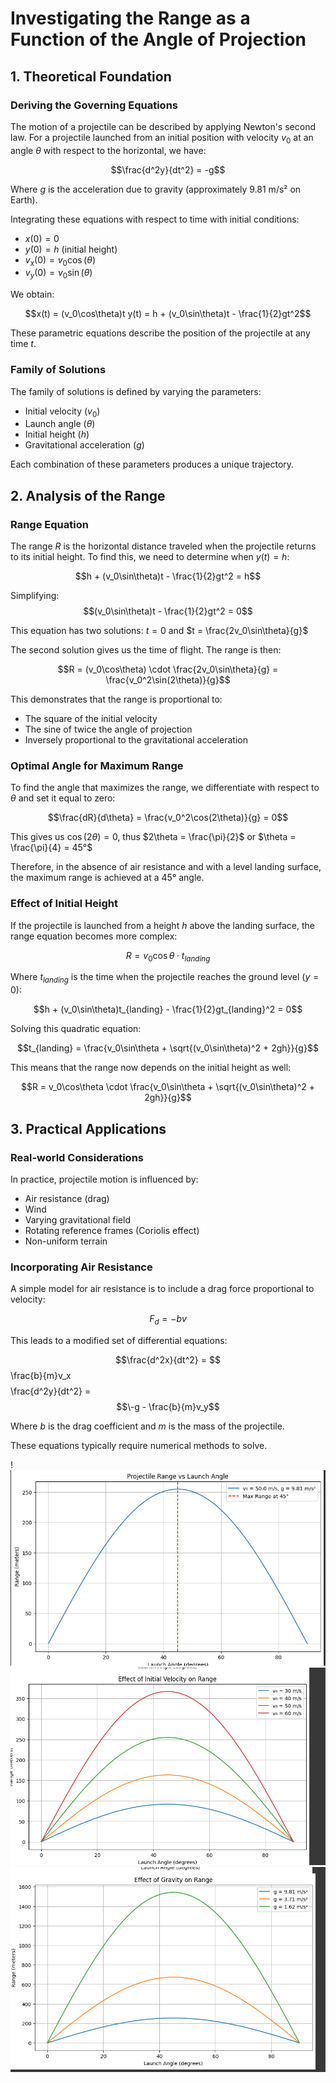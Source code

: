 # Investigating the Range as a Function of the Angle of Projection
 
## 1. Theoretical Foundation
 
### Deriving the Governing Equations
 
The motion of a projectile can be described by applying Newton's second law. For a projectile launched from an initial position with velocity $v_0$ at an angle $\theta$ with respect to the horizontal, we have:
 


 

$$\frac{d^2y}{dt^2} = -g$$
 
Where $g$ is the acceleration due to gravity (approximately 9.81 m/s² on Earth).
 
Integrating these equations with respect to time with initial conditions:
- $x(0) = 0$
- $y(0) = h$ (initial height)
- $v_x(0) = v_0\cos(\theta)$
- $v_y(0) = v_0\sin(\theta)$
 
We obtain:
 
$$x(t) = (v_0\cos\theta)t
y(t) = h + (v_0\sin\theta)t - \frac{1}{2}gt^2$$
 
These parametric equations describe the position of the projectile at any time $t$.
 
### Family of Solutions
 
The family of solutions is defined by varying the parameters:
- Initial velocity ($v_0$)
- Launch angle ($\theta$)
- Initial height ($h$)
- Gravitational acceleration ($g$)
 
Each combination of these parameters produces a unique trajectory.
 
## 2. Analysis of the Range
 
### Range Equation
 
The range $R$ is the horizontal distance traveled when the projectile returns to its initial height. To find this, we need to determine when $y(t) = h$:
 
$$h + (v_0\sin\theta)t - \frac{1}{2}gt^2 = h$$
 
Simplifying:
$$(v_0\sin\theta)t - \frac{1}{2}gt^2 = 0$$
 
This equation has two solutions: $t = 0$ and $t = \frac{2v_0\sin\theta}{g}$
 
The second solution gives us the time of flight. The range is then:
 
$$R = (v_0\cos\theta) \cdot \frac{2v_0\sin\theta}{g} = \frac{v_0^2\sin(2\theta)}{g}$$
 
This demonstrates that the range is proportional to:
- The square of the initial velocity
- The sine of twice the angle of projection
- Inversely proportional to the gravitational acceleration
 
### Optimal Angle for Maximum Range
 
To find the angle that maximizes the range, we differentiate with respect to $\theta$ and set it equal to zero:
 
$$\frac{dR}{d\theta} = \frac{v_0^2\cos(2\theta)}{g} = 0$$
 
This gives us $\cos(2\theta) = 0$, thus $2\theta = \frac{\pi}{2}$ or $\theta = \frac{\pi}{4} = 45°$
 
Therefore, in the absence of air resistance and with a level landing surface, the maximum range is achieved at a 45° angle.
 
### Effect of Initial Height
 
If the projectile is launched from a height $h$ above the landing surface, the range equation becomes more complex:
 
$$R = v_0\cos\theta \cdot t_{landing}$$
 
Where $t_{landing}$ is the time when the projectile reaches the ground level ($y = 0$):
 
$$h + (v_0\sin\theta)t_{landing} - \frac{1}{2}gt_{landing}^2 = 0$$
 
Solving this quadratic equation:
 
$$t_{landing} = \frac{v_0\sin\theta + \sqrt{(v_0\sin\theta)^2 + 2gh}}{g}$$
 
This means that the range now depends on the initial height as well:
 
$$R = v_0\cos\theta \cdot \frac{v_0\sin\theta + \sqrt{(v_0\sin\theta)^2 + 2gh}}{g}$$
 
## 3. Practical Applications
 
### Real-world Considerations
 
In practice, projectile motion is influenced by:
- Air resistance (drag)
- Wind
- Varying gravitational field
- Rotating reference frames (Coriolis effect)
- Non-uniform terrain
 
### Incorporating Air Resistance
 
A simple model for air resistance is to include a drag force proportional to velocity:
 
$$F_d = -bv$$
 
This leads to a modified set of differential equations:
 
$$\frac{d^2x}{dt^2} = $$\frac{b}{m}v_x$$
$$\frac{d^2y}{dt^2} = $$\-g - \frac{b}{m}v_y$$
 
Where $b$ is the drag coefficient and $m$ is the mass of the projectile.
 
These equations typically require numerical methods to solve.
 

! ![alt text](image.png)
 ![alt text](image-1.png)
 ![alt text](image-2.png)
